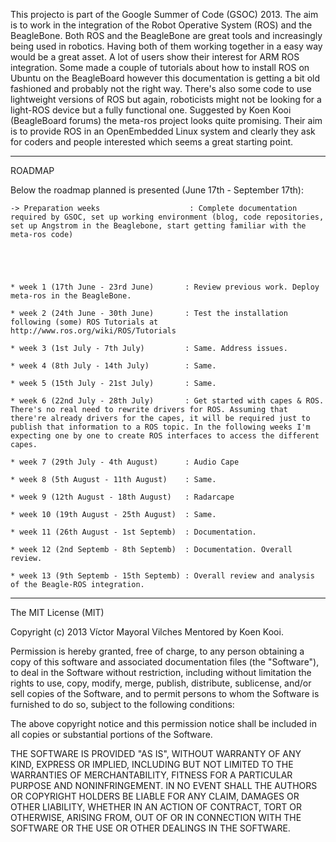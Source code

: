 This projecto is part of the Google Summer of Code (GSOC) 2013.
The aim is to work in the integration of the Robot Operative System (ROS) and the BeagleBone. Both ROS and the BeagleBone are great tools and increasingly being used in robotics. Having both of them working together in a easy way would be a great asset. A lot of users show their interest for ARM ROS integration. Some made a couple of tutorials about how to install ROS on Ubuntu on the BeagleBoard however this documentation is getting a bit old fashioned and probably not the right way. There's also some code to use lightweight versions of ROS but again, roboticists might not be looking for a light-ROS device but a fully functional one.
Suggested by Koen Kooi (BeagleBoard forums) the meta-ros project looks quite promising. Their aim is to provide ROS in an OpenEmbedded Linux system and clearly they ask for coders and people interested which seems a great starting point.

--------------------------------
ROADMAP

Below the roadmap planned is presented (June 17th - September 17th):

    -> Preparation weeks                    : Complete documentation required by GSOC, set up working environment (blog, code repositories, set up Angstrom in the Beaglebone, start getting familiar with the meta-ros code)





    * week 1 (17th June - 23rd June)       : Review previous work. Deploy meta-ros in the BeagleBone.
    
    * week 2 (24th June - 30th June)       : Test the installation following (some) ROS Tutorials at http://www.ros.org/wiki/ROS/Tutorials  

    * week 3 (1st July - 7th July)         : Same. Address issues.

    * week 4 (8th July - 14th July)        : Same.

    * week 5 (15th July - 21st July)       : Same.

    * week 6 (22nd July - 28th July)       : Get started with capes & ROS. There's no real need to rewrite drivers for ROS. Assuming that there're already drivers for the capes, it will be required just to publish that information to a ROS topic. In the following weeks I'm expecting one by one to create ROS interfaces to access the different capes.

    * week 7 (29th July - 4th August)      : Audio Cape

    * week 8 (5th August - 11th August)    : Same.

    * week 9 (12th August - 18th August)   : Radarcape

    * week 10 (19th August - 25th August)  : Same. 

    * week 11 (26th August - 1st Septemb)  : Documentation.

    * week 12 (2nd Septemb - 8th Septemb)  : Documentation. Overall review. 

    * week 13 (9th Septemb - 15th Septemb) : Overall review and analysis of the Beagle-ROS integration.  

    

--------------------------------

The MIT License (MIT)

Copyright (c) 2013 Víctor Mayoral Vilches
Mentored by Koen Kooi.

Permission is hereby granted, free of charge, to any person obtaining a copy
of this software and associated documentation files (the "Software"), to deal
in the Software without restriction, including without limitation the rights
to use, copy, modify, merge, publish, distribute, sublicense, and/or sell
copies of the Software, and to permit persons to whom the Software is
furnished to do so, subject to the following conditions:

The above copyright notice and this permission notice shall be included in
all copies or substantial portions of the Software.

THE SOFTWARE IS PROVIDED "AS IS", WITHOUT WARRANTY OF ANY KIND, EXPRESS OR
IMPLIED, INCLUDING BUT NOT LIMITED TO THE WARRANTIES OF MERCHANTABILITY,
FITNESS FOR A PARTICULAR PURPOSE AND NONINFRINGEMENT. IN NO EVENT SHALL THE
AUTHORS OR COPYRIGHT HOLDERS BE LIABLE FOR ANY CLAIM, DAMAGES OR OTHER
LIABILITY, WHETHER IN AN ACTION OF CONTRACT, TORT OR OTHERWISE, ARISING FROM,
OUT OF OR IN CONNECTION WITH THE SOFTWARE OR THE USE OR OTHER DEALINGS IN
THE SOFTWARE.
